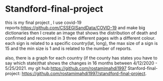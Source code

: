 # Standford-final-project
this is my final project , I use covid-19 reports:https://github.com/CSSEGISandData/COVID-19
and make big dictionaries then I create an image that shows the distribution of death and confirmed and
recovered in 3 three different pages with a different colour.
each sign is related to a specific country(lat, long), the max size of a sign is 15 and the min size is 1 and is related to the number of reports.

also, there is a graph for each country (if the county has states you have to say which state)that shows the changes in 16 months
between 4/12/2020 - 5/25/2021.
my git hub:https://github.com/rostamimahdi1997
Stanford-final-project: https://github.com/rostamimahdi1997/standford-final-project.
